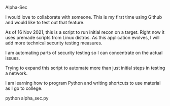 Alpha-Sec


I would love to collaborate with someone.  This is my first time using Github and would like to test out that feature.

As of 16 Nov 2021, this is a script to run initial recon on a target.  Right now it uses premade scripts from Linux distros.  As this application evolves,
I will add more technical security testing measures.

I am automating parts of security testing so I can concentrate on the actual issues.

Trying to expand this script to automate more than just initial steps in testing a network.

I am learning how to program Python and writing shortcuts to use material as I go to college.

python alpha_sec.py


